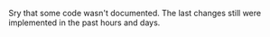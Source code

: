 
Sry that some code wasn't documented. The last changes still were implemented in the past hours and days.